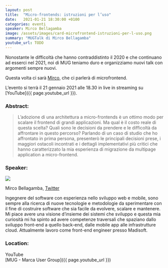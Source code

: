```yaml
---
layout: post
title:  "Micro-frontends: istruzioni per l’uso"
date:   2021-01-21 18:30:00 +0100
categories: eventi
speaker: Mirco Bellagamba
image: /assets/images/card-microfrontend-istruzioni-per-l-uso.png
summary: "MUGTalk di Mirco Bellagamba"
youtube_url: TODO
---
```


Nonostante le difficoltà che hanno contraddistinto il 2020 e che continuano ad esserci nel 2021, noi di MUG teniamo duro e organizziamo nuovi talk con argomenti sempre nuovi.

Questa volta ci sarà [Mirco](#speaker), che ci parlerà di microfrontend.

L’evento si terrà il 21 gennaio 2021 alle 18.30 in live in streaming su [YouTube]({{ page.youtube_url }}).

<h3>Abstract:</h3>

> L’adozione di una architettura a micro-frontends è un ottimo modo per scalare il frontend di grandi applicazioni. Ma qual è il costo reale di questa scelta? Quali sono le decisioni da prendere e le difficoltà da affrontare in questo percorso? Parlando di un caso di studio che ho affrontato in prima persona, presenterò le principali decisioni prese, i maggiori ostacoli incontrati e i dettagli implementativi più critici che hanno caratterizzato la mia esperienza di migrazione da multipage application a micro-frontend.

<a id="speaker"></a>
<h3>Speaker:</h3>

<div class="speaker-container">
    <img src="/assets/images/speaker-mirco-bellagamba.jpeg" />
    <p>
        Mirco Bellagamba,
        <a href="https://twitter.com/mircobellaG">Twitter</a>
    </p>
    <p>
        Ingegnere del software con esperienza nello sviluppo web e mobile, sono sempre alla ricerca di nuove tecnologie e metodologie da sperimentare con il fine di costruire software che sia facile da evolvere, scalare e mantenere. Mi piace avere una visione d’insieme dei sistemi che sviluppo e questa mia curiosità mi ha spinto ad avere competenze traversali che spaziano dallo sviluppo front-end a quello back-end, dalle mobile app alle infrastrutture cloud. Attualmente lavoro come front-end engineer presso Madisoft.
    </p>
    <p class="clear"></p>
</div>

<a id="location"></a>
<h3>Location:</h3>

YouTube<br/>
[MUG - Marca User Group]({{ page.youtube_url }})
